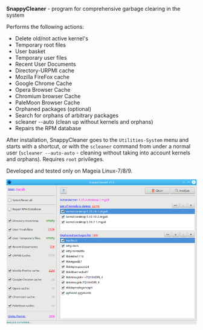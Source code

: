 **SnappyCleaner** - program for comprehensive garbage clearing in the system

Performs the following actions:
- Delete old/not active kernel's
- Temporary root files
- User basket
- Temporary user files
- Recent User Documents
- Directory-URPMI cache
- Mozilla FireFox cache
- Google Chrome Cache
- Opera Browser Cache
- Chromium browser Cache
- PaleMoon Browser Cache
- Orphaned packages (optional)
- Search for orphans of arbitrary packages
- scleaner --auto (clean up without kernels and orphans)
- Repairs the RPM database

After installation, SnappyCleaner goes to the `Utilities-System` menu and starts with a shortcut, or with the `scleaner` command from under a normal user (`scleaner --auto-auto` - cleaning without taking into account kernels and orphans). Requires `root` privileges.

Developed and tested only on Mageia Linux-7/8/9.

![](https://github.com/AKotov-dev/SnappyCleaner/blob/main/ScreenShot2.png)
